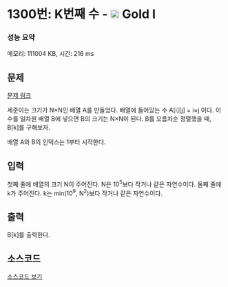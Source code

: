 # 1300번: K번째 수 - <img src="https://static.solved.ac/tier_small/15.svg" style="height:20px" /> Gold I

<!-- performance -->
### 성능 요약
메모리: 111004 KB, 시간: 216 ms
<!-- end -->

## 문제

[문제 링크](https://boj.kr/1300)


<p>세준이는 크기가 N×N인 배열 A를 만들었다. 배열에 들어있는 수&nbsp;A[i][j] = i×j 이다. 이 수를 일차원 배열 B에 넣으면 B의 크기는 N×N이 된다. B를 오름차순 정렬했을 때, B[k]를&nbsp;구해보자.</p>

<p>배열 A와 B의 인덱스는 1부터 시작한다.</p>



## 입력


<p>첫째 줄에 배열의 크기 N이 주어진다. N은 10<sup>5</sup>보다 작거나 같은 자연수이다. 둘째 줄에 k가 주어진다. k는 min(10<sup>9</sup>, N<sup>2</sup>)보다 작거나 같은 자연수이다.</p>



## 출력


<p>B[k]를&nbsp;출력한다.</p>



## 소스코드

[소스코드 보기](K번째%20수.py)